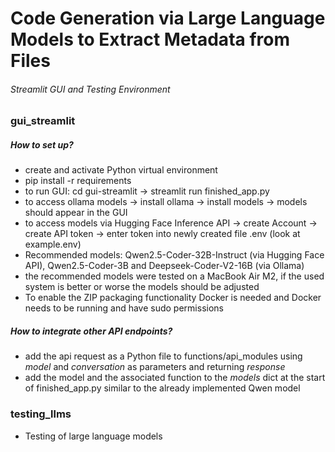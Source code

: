 # Code Generation via Large Language Models to Extract Metadata from Files
###### Streamlit GUI and Testing Environment

### gui_streamlit
##### How to set up?
- create and activate Python virtual environment
- pip install -r requirements
- to run GUI: cd gui-streamlit -> streamlit run finished_app.py
- to access ollama models -> install ollama -> install models -> models should appear in the GUI
- to access models via Hugging Face Inference API -> create Account -> create API token -> enter token into newly created file .env (look at example.env)
- Recommended models: Qwen2.5-Coder-32B-Instruct (via Hugging Face API), Qwen2.5-Coder-3B and Deepseek-Coder-V2-16B (via Ollama)
- the recommended models were tested on a MacBook Air M2, if the used system is better or worse the models should be adjusted
- To enable the ZIP packaging functionality Docker is needed and Docker needs to be running and have sudo permissions
##### How to integrate other API endpoints?
- add the api request as a Python file to functions/api_modules using *model* and *conversation* as parameters and returning *response* 
- add the model and the associated function to the *models* dict at the start of finished_app.py similar to the already implemented Qwen model

### testing_llms
- Testing of large language models
